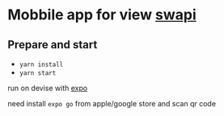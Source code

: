 # Mobbile app for view [swapi](https://swapi.dev/)

## Prepare and start

- `yarn install`
- `yarn start`

run on devise with [expo](https://docs.expo.dev/get-started/create-a-project/#open-the-app-on-your-device)

need install `expo go` from apple/google store and scan qr code
